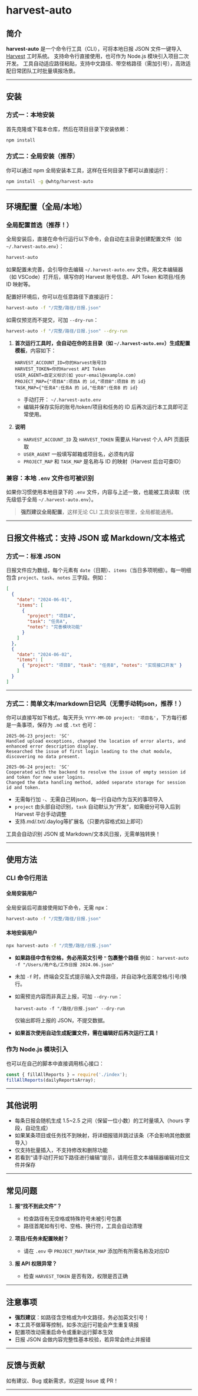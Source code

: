 # harvest-auto

## 简介

**harvest-auto** 是一个命令行工具（CLI），可将本地日报 JSON 文件一键导入 [Harvest](https://www.getharvest.com/) 工时系统。
支持命令行直接使用，也可作为 Node.js 模块引入项目二次开发。
工具自动适应路径粘贴，支持中文路径、带空格路径（需加引号），高效适配日常团队工时批量填报场景。

---

## 安装

### 方式一：本地安装

首先克隆或下载本仓库，然后在项目目录下安装依赖：

```bash
npm install
```

### 方式二：全局安装（推荐）

你可以通过 npm 全局安装本工具，这样在任何目录下都可以直接运行：

```bash
npm install -g @whtg/harvest-auto
```

---

## 环境配置（全局/本地）

### 全局配置首选（推荐！）

全局安装后，直接在命令行运行以下命令，会自动在主目录创建配置文件（如 `~/.harvest-auto.env`）：

```bash
harvest-auto
```

如果配置未完善，会引导你去编辑 `~/.harvest-auto.env` 文件。用文本编辑器（如 VSCode）打开后，填写你的 Harvest 账号信息、API Token 和项目/任务 ID 映射等。

配置好环境后，你可以在任意路径下直接运行：

```bash
harvest-auto -f "/完整/路径/日报.json"
```

如需仅预览而不提交，可加 `--dry-run`：

```bash
harvest-auto -f "/完整/路径/日报.json" --dry-run
```

1. **首次运行工具时，会自动在你的主目录（如 `~/.harvest-auto.env`）生成配置模板**，内容如下：

    ```
    HARVEST_ACCOUNT_ID=你的Harvest账号ID
    HARVEST_TOKEN=你的Harvest API Token
    USER_AGENT=自定义标识(如 your-email@example.com)
    PROJECT_MAP={"项目A":项目A 的 id,"项目B":项目B 的 id}
    TASK_MAP={"任务A":任务A 的 id,"任务B":任务B 的 id}
    ```

    - 手动打开：
      `~/.harvest-auto.env`
    - 编辑并保存实际的账号/token/项目和任务的 ID 后再次运行本工具即可正常使用。

2. **说明**
    - `HARVEST_ACCOUNT_ID` 及 `HARVEST_TOKEN` 需要从 Harvest 个人 API 页面获取
    - `USER_AGENT` 一般填写邮箱或项目名，必须有内容
    - `PROJECT_MAP` 和 `TASK_MAP` 是名称与 ID 的映射（Harvest 后台可查ID）

### 兼容：本地 `.env` 文件也可被识别

如果你习惯使用本地目录下的 `.env` 文件，内容与上述一致，也能被工具读取（优先级低于全局 `~/.harvest-auto.env`）。

> **强烈建议全局配置**，这样无论 CLI 工具安装在哪里，全局都能通用。

---

## 日报文件格式：支持 JSON 或 Markdown/文本格式

### 方式一：标准 JSON

日报文件应为数组，每个元素有 `date`（日期）、`items`（当日多项明细）。每一明细包含 `project`、`task`、`notes` 三字段。例如：

```json
[
  {
    "date": "2024-06-01",
    "items": [
      {
        "project": "项目A",
        "task": "任务A",
        "notes": "完善模块功能"
      }
    ]
  },
  {
    "date": "2024-06-02",
    "items": [
      { "project": "项目B", "task": "任务B", "notes": "实现接口开发" }
    ]
  }
]
```

---

### 方式二：简单文本/markdown日记风（无需手动转json，推荐！）
你可以直接写如下格式，每天开头 `YYYY-MM-DD project: '项目名'`，下方每行都是一条事项，保存为 `.md` 或 `.txt` 也可：

```
2025-06-23 project: 'SC'
Handled upload exceptions, changed the location of error alerts, and enhanced error description display.
Researched the issue of first login leading to the chat module, discovering no data present.

2025-06-24 project: 'SC'
Cooperated with the backend to resolve the issue of empty session id and token for new user logins.
Changed the data handling method, added separate storage for session id and token.
```

- 无需每行加 `-`、无需自己转json，每一行自动作为当天的事项导入
- `project` 由头部自动识别，`task` 自动默认为“开发”，如需细分可导入后到 Harvest 平台手动调整
- 支持.md/.txt/.daylog等扩展名（只要内容格式如上即可）

工具会自动识别 JSON 或 Markdown/文本风日报，无需单独转换！

---

## 使用方法

### CLI 命令行用法

#### 全局安装用户

全局安装后可直接使用如下命令，无需 npx：

```bash
harvest-auto -f "/完整/路径/日报.json"
```

#### 本地安装用户

```bash
npx harvest-auto -f "/完整/路径/日报.json"
```

- **如果路径中含有空格，务必用英文引号 `"` 包裹整个路径**
  例如：
  `harvest-auto -f "/Users/用户名/工作日报 2024.06.json"`

- 未加 `-f` 时，终端会交互式提示输入文件路径，并自动净化首尾空格/引号/换行。

- 如需预览内容而非真正上报，可加 `--dry-run`：

  ```
  harvest-auto -f "/路径/日报.json" --dry-run
  ```

  仅输出即将上报的 JSON，不提交数据。

- **如果首次使用自动生成配置文件，需在编辑好后再次运行工具！**

### 作为 Node.js 模块引入

也可以在自己的脚本中直接调用核心接口：

```js
const { fillAllReports } = require('./index');
fillAllReports(dailyReportsArray);
```

---

## 其他说明

- 每条日报会随机生成 1.5~2.5 之间（保留一位小数）的工时量填入（hours 字段，自动生成）
- 如果某条项目或任务找不到映射，将详细报错并跳过该条（不会影响其他数据导入）
- 仅支持批量插入，不支持修改和删除功能
- 若看到“请手动打开如下路径进行编辑”提示，请用任意文本编辑器编辑对应文件并保存

---

## 常见问题

1. **报“找不到此文件”？**
   - 检查路径有无空格或特殊符号未被引号包裹
   - 路径首尾如有引号、空格、换行符，工具会自动清理

2. **项目/任务未配置映射？**
   - 请在 `.env` 中 `PROJECT_MAP`/`TASK_MAP` 添加所有所需名称及对应ID

3. **报 API 权限异常？**
   - 检查 `HARVEST_TOKEN` 是否有效，权限是否正确

---

## 注意事项

- **强烈建议**：如路径含空格或为中文路径，务必加英文引号！
- 本工具不做幂等控制，如多次运行可能会产生重复填报
- 配置项改动需重启命令或重新运行脚本生效
- 日报 JSON 会做内容完整性基本校验，若异常会终止并报错

---

## 反馈与贡献

如有建议、Bug 或新需求，欢迎提 Issue 或 PR！

---
